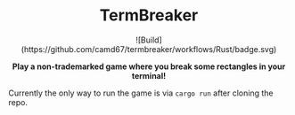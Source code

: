 <h1 align="center">
    TermBreaker
</h1> 
<div align="center">
    <p>![Build](https://github.com/camd67/termbreaker/workflows/Rust/badge.svg)</p>
    <strong>Play a non-trademarked game where you break some rectangles in your terminal!</strong>
</div>

Currently the only way to run the game is via `cargo run` after cloning the repo.

